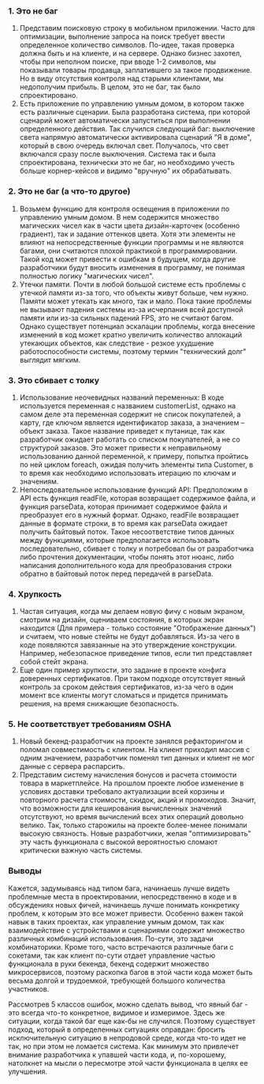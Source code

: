 ### 1. Это не баг
1. Представим поисковую строку в мобильном приложении. Часто для оптимизации, выполнение запроса на поиск требует ввести определенное количество символов. По-идее, такая проверка должна быть и на клиенте, и на сервере. Однако бизнес захотел, чтобы при неполном поиске, при вводе 1-2 символов, мы показывали товары продавца, заплатившего за такое продвижение. Но в виду отсутствия контроля над старыми клиентами, мы недополучим прибыль. В целом, это не баг, так было спроектировано.
2. Есть приложение по управлению умным домом, в котором также есть различные сценарии. Была разработана система, при которой сценарий может автоматически запуститься при выполнении определенного действия. Так случился следующий баг: выключение света напрямую автоматически активировала сценарий "Я в доме", который в свою очередь включал свет. Получалось, что свет включался сразу после выключения. Система так и была спроектирована, технически это не баг, но необходимо учесть больше корнер-кейсов и видимо "вручную" их обрабатывать. 

### 2. Это не баг (а что-то другое)
1. Возьмем функцию для контроля освещения в приложении по управлению умным домом. В нем содержится множество магических чисел как в части цвета дизайн-карточек (особенно градиент), так и задание оттенков цвета. Хотя эти элементы не влияют на непосредственные функции программы и не являются багами, они считаются плохой практикой в программировании. Такой код может привести к ошибкам в будущем, когда другие разработчики будут вносить изменения в программу, не понимая полностью логику "магических чисел". 
2. Утечки памяти. Почти в любой большой системе есть проблемы с утечкой памяти из-за того, что объекты живут больше, чем нужно. Памяти может утекать как много, так и мало. Пока такие проблемы не вызывают падения системы из-за исчерпания всей доступной памяти или из-за сильных падений FPS, это не считают багом. Однако существует потенциал эскалации проблемы, когда внесение изменений в код может кратно увеличить количество аллокаций утекающих объектов, как следствие - резкое ухудшение работоспособности системы, поэтому термин "технический долг" выглядит мягким.

### 3. Это сбивает с толку
1. Использование неочевидных названий переменных:
   В коде используется переменная с названием customerList, однако на самом деле эта переменная содержит не список покупателей, а карту, где ключом является идентификатор заказа, а значением – объект заказа. Такое название приведет к путанице, так как разработчик ожидает работать со списком покупателей, а не со структурой заказов. Это может привести к неправильному использованию данной переменной, к примеру, попытка пройтись по ней циклом foreach, ожидая получить элементы типа Customer, в то время как необходимо использовать итерацию по ключам и значениям.
2. Непоследовательное использование функций API:
   Предположим в API есть функция readFile, которая возвращает содержимое файла, и функция parseData, которая принимает содержимое файла и преобразует его в нужный формат. Однако, readFile возвращает данные в формате строки, в то время как parseData ожидает получить байтовый поток. Такое несоответствие типов данных между функциями, которые предполагается использовать последовательно, сбивает с толку и потребовал бы от разработчика либо прочтения документации, чтобы понять этот нюанс, либо написания дополнительного кода для преобразования строки обратно в байтовый поток перед передачей в parseData.

### 4. Хрупкость
1. Частая ситуация, когда мы делаем новую фичу с новым экраном, смотрим на дизайн, оцениваем состояния, в которых экран находится (Для примера - только состояние "Отображение данных") и считаем, что новые стейты не будут добавляться. Из-за чего в коде появляются завязанные на это утверждение конструкции. Например, небезопасное приведение типов, если тип представляет собой стейт экрана.
2. Еще один пример хрупкости, это задание в проекте конфига доверенных сертификатов. При таком подходе отсутствует явный контроль за сроком действия сертификатов, из-за чего в один момент все клиенты могут сломаться и придется принимать решения, на время снижающие безопасность.

### 5. Не соответствует требованиям OSHA

1. Новый бекенд-разработчик на проекте занялся рефакторингом и поломал совместимость с клиентом. На клиент приходил массив с одним значением, разработчик поменял тип данных и клиент не мог данные с сервера распарсить.
2. Представим систему начисления бонусов и расчета стоимости товара в маркетплейсе. На прошлом проекте любое изменение в условиях доставки требовало актуализации всей корзины и повторного расчета стоимости, скидок, акций и промокодов. Значит, что возможности для кеширования вычисленных значений отсутствуют, но время вычислений всех этих операций довольно велико. Так, только старожилы на проекте более-менее понимали высокую связность. Новые разработчики, желая "оптимизировать" эту часть функционала с высокой вероятностью сломают критически важную часть системы.


### Выводы
Кажется, задумываясь над типом бага, начинаешь лучше видеть проблемные места в проектировании, непосредственно в коде и в обсуждениях новых фичей, начинаешь лучше понимать конкретику проблем, к которым это все может привести.
Особенно важен такой навык в таких проектах, как управление умным домом, так как взаимодействие с устройствами и сценариями содержит множество различных комбинаций использования. По-сути, это задачи комбинаторики.
Кроме того, часто встречаются различные баги с сокетами, так как клиент по-сути отдает управление частью функционала в руки бекенда, бекенд содержит множество микросервисов, поэтому раскопка багов в этой части кода может быть весьма долгой и трудоемкой, требующей большого количества участников.

Рассмотрев 5 классов ошибок, можно сделать вывод, что явный баг - это всегда что-то конкретное, видимое и измеримое. Здесь же ситуации, когда такой баг еще как-бы не случился. Поэтому существует подход, который в определенных ситуациях оправдан: бросить исключительную ситуацию в непродовой среде, когда что-то идет не так, но при этом не ломается система. Как минимум это привлечет внимание разработчика к упавшей части кода, и, по-хорошему, натолкнет на мысли о пересмотре этой части функционала в целях ее улучшения.